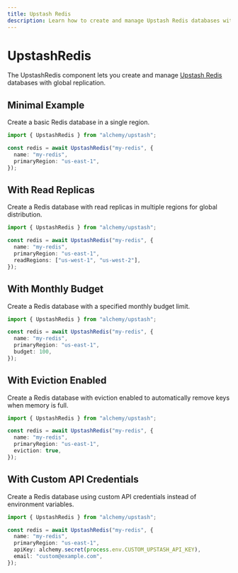 ```yaml
---
title: Upstash Redis
description: Learn how to create and manage Upstash Redis databases with global replication.
---
```


# UpstashRedis

The UpstashRedis component lets you create and manage [Upstash Redis](https://upstash.com/redis) databases with global replication.

## Minimal Example

Create a basic Redis database in a single region.

```ts
import { UpstashRedis } from "alchemy/upstash";

const redis = await UpstashRedis("my-redis", {
  name: "my-redis",
  primaryRegion: "us-east-1",
});
```

## With Read Replicas

Create a Redis database with read replicas in multiple regions for global distribution.

```ts
import { UpstashRedis } from "alchemy/upstash";

const redis = await UpstashRedis("my-redis", {
  name: "my-redis",
  primaryRegion: "us-east-1",
  readRegions: ["us-west-1", "us-west-2"],
});
```

## With Monthly Budget

Create a Redis database with a specified monthly budget limit.

```ts
import { UpstashRedis } from "alchemy/upstash";

const redis = await UpstashRedis("my-redis", {
  name: "my-redis",
  primaryRegion: "us-east-1",
  budget: 100,
});
```

## With Eviction Enabled

Create a Redis database with eviction enabled to automatically remove keys when memory is full.

```ts
import { UpstashRedis } from "alchemy/upstash";

const redis = await UpstashRedis("my-redis", {
  name: "my-redis",
  primaryRegion: "us-east-1",
  eviction: true,
});
```

## With Custom API Credentials

Create a Redis database using custom API credentials instead of environment variables.

```ts
import { UpstashRedis } from "alchemy/upstash";

const redis = await UpstashRedis("my-redis", {
  name: "my-redis",
  primaryRegion: "us-east-1",
  apiKey: alchemy.secret(process.env.CUSTOM_UPSTASH_API_KEY),
  email: "custom@example.com",
});
```

